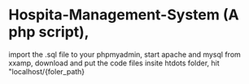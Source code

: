 # Hospita-Management-System (A php script),
import the .sql file to your phpmyadmin,
start apache and mysql from xxamp,
download and put the code files insite htdots folder,
hit "localhost/{foler_path}
